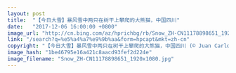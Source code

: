 ```yaml
---
layout: post
title:  "【今日大雪】暴风雪中两只在树干上攀爬的大熊猫，中国四川"
date:   "2017-12-06 16:00:00 +0800"
image_url: "http://cn.bing.com/az/hprichbg/rb/Snow_ZH-CN11178898651_1920x1080.jpg"
link: "/search?q=%e5%a4%a7%e9%9b%aa&form=hpcapt&mkt=zh-cn"
copyright: "【今日大雪】暴风雪中两只在树干上攀爬的大熊猫，中国四川 (© Juan Carlos Munoz/NPL/Minden Pictures)"
image_hash: "1be46795e16a421c8aacd93fef2d224e"
image_filename: "Snow_ZH-CN11178898651_1920x1080.jpg"
---
```

